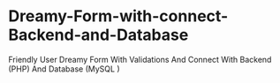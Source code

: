 # Dreamy-Form-with-connect-Backend-and-Database
Friendly User Dreamy Form With Validations And Connect With Backend (PHP) And Database (MySQL )

